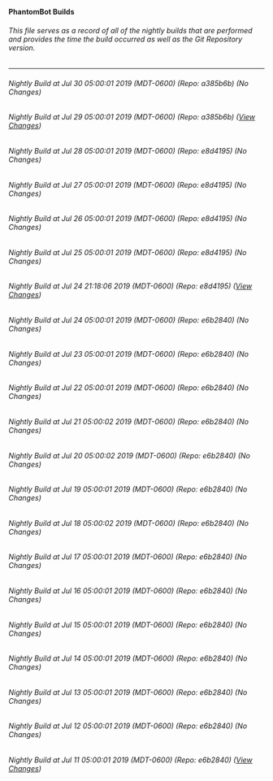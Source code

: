 **PhantomBot Builds**

###### This file serves as a record of all of the nightly builds that are performed and provides the time the build occurred as well as the Git Repository version.
-------------------------------------------------------------------------------------------------------------
###### Nightly Build at Jul 30 05:00:01 2019 (MDT-0600) (Repo: a385b6b) (No Changes)
###### Nightly Build at Jul 29 05:00:01 2019 (MDT-0600) (Repo: a385b6b) ([View Changes](https://github.com/PhantomBot/PhantomBot/compare/e8d4195...a385b6b))
###### Nightly Build at Jul 28 05:00:01 2019 (MDT-0600) (Repo: e8d4195) (No Changes)
###### Nightly Build at Jul 27 05:00:01 2019 (MDT-0600) (Repo: e8d4195) (No Changes)
###### Nightly Build at Jul 26 05:00:01 2019 (MDT-0600) (Repo: e8d4195) (No Changes)
###### Nightly Build at Jul 25 05:00:01 2019 (MDT-0600) (Repo: e8d4195) (No Changes)
###### Nightly Build at Jul 24 21:18:06 2019 (MDT-0600) (Repo: e8d4195) ([View Changes](https://github.com/PhantomBot/PhantomBot/compare/e6b2840...e8d4195))
###### Nightly Build at Jul 24 05:00:01 2019 (MDT-0600) (Repo: e6b2840) (No Changes)
###### Nightly Build at Jul 23 05:00:01 2019 (MDT-0600) (Repo: e6b2840) (No Changes)
###### Nightly Build at Jul 22 05:00:01 2019 (MDT-0600) (Repo: e6b2840) (No Changes)
###### Nightly Build at Jul 21 05:00:02 2019 (MDT-0600) (Repo: e6b2840) (No Changes)
###### Nightly Build at Jul 20 05:00:02 2019 (MDT-0600) (Repo: e6b2840) (No Changes)
###### Nightly Build at Jul 19 05:00:01 2019 (MDT-0600) (Repo: e6b2840) (No Changes)
###### Nightly Build at Jul 18 05:00:02 2019 (MDT-0600) (Repo: e6b2840) (No Changes)
###### Nightly Build at Jul 17 05:00:01 2019 (MDT-0600) (Repo: e6b2840) (No Changes)
###### Nightly Build at Jul 16 05:00:01 2019 (MDT-0600) (Repo: e6b2840) (No Changes)
###### Nightly Build at Jul 15 05:00:01 2019 (MDT-0600) (Repo: e6b2840) (No Changes)
###### Nightly Build at Jul 14 05:00:01 2019 (MDT-0600) (Repo: e6b2840) (No Changes)
###### Nightly Build at Jul 13 05:00:01 2019 (MDT-0600) (Repo: e6b2840) (No Changes)
###### Nightly Build at Jul 12 05:00:01 2019 (MDT-0600) (Repo: e6b2840) (No Changes)
###### Nightly Build at Jul 11 05:00:01 2019 (MDT-0600) (Repo: e6b2840) ([View Changes](https://github.com/PhantomBot/PhantomBot/compare/8eed1b5...e6b2840))
